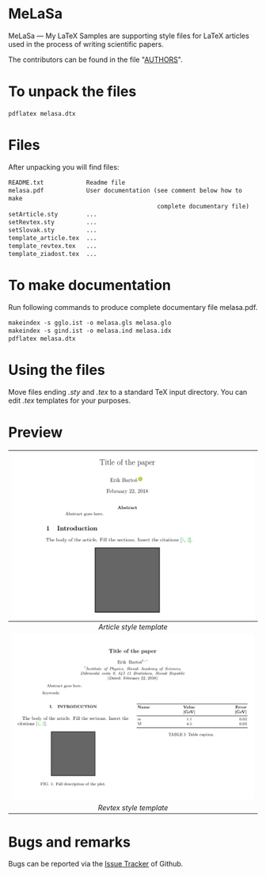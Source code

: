 MeLaSa
=============

MeLaSa &mdash; My LaTeX Samples are supporting style files for LaTeX articles used in the process of writing scientific papers.

The contributors can be found in the file "[AUTHORS](AUTHORS)".

To unpack the files
===================

```
pdflatex melasa.dtx
```

Files
=====

After unpacking you will find files:
```
README.txt            Readme file
melasa.pdf            User documentation (see comment below how to make
                                          complete documentary file)
setArticle.sty        ...
setRevtex.sty         ...
setSlovak.sty         ...
template_article.tex  ...
template_revtex.tex   ...
template_ziadost.tex  ...
```

To make documentation
=====================

Run following commands to produce complete documentary file melasa.pdf.
```
makeindex -s gglo.ist -o melasa.gls melasa.glo
makeindex -s gind.ist -o melasa.ind melasa.idx
pdflatex melasa.dtx
```

Using the files
===============

Move files ending *.sty* and *.tex* to a standard TeX input directory. You can edit *.tex* templates for your purposes.

Preview
=======

| ![Screenshot1](./images/article.png) |
|:--:|
| *Article style template* |
| ![Screenshot2](./images/revtex.png) |
| *Revtex style template* |

Bugs and remarks
================

Bugs can be reported via the [Issue Tracker](https://github.com/Mezek/melasa/issues) of Github.
